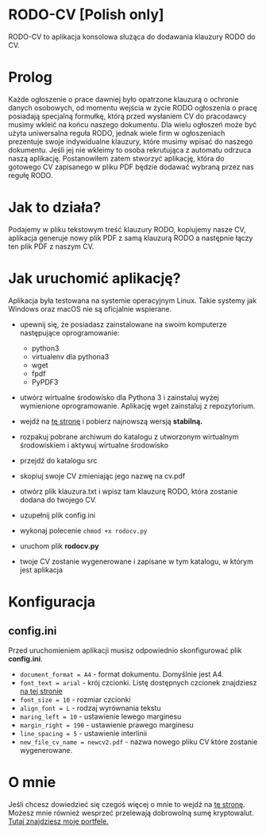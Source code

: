 # RODO-CV [Polish only]

RODO-CV to aplikacja konsolowa służąca do dodawania klauzury RODO do CV.

# Prolog

Każde ogłoszenie o prace dawniej było opatrzone klauzurą o ochronie danych osobowych, od momentu wejścia w życie RODO ogłoszenia o pracę posiadają specjalną formułkę, którą przed wysłaniem CV do pracodawcy musimy wkleić na końcu naszego dokumentu. Dla wielu ogłoszeń może być użyta uniwersalna reguła RODO, jednak wiele firm w ogłoszeniach prezentuje swoje indywidualne klauzury, które musimy wpisać do naszego dokumentu. Jeśli jej nie wkleimy to osoba rekrutująca z automatu odrzuca naszą aplikację. Postanowiłem zatem stworzyć aplikację, która do gotowego CV zapisanego w pliku PDF będzie dodawać wybraną przez nas regułę RODO.

# Jak to działa?

Podajemy w pliku tekstowym treść klauzury RODO, kopiujemy nasze CV, aplikacja generuje nowy plik PDF z samą klauzurą RODO a następnie łączy ten plik PDF z naszym CV.

# Jak uruchomić aplikację?

Aplikacja była testowana na systemie operacyjnym Linux. Takie systemy jak Windows oraz macOS nie są oficjalnie wspierane.

- upewnij się, że posiadasz zainstalowane na swoim komputerze następujące oprogramowanie:
  - python3
  - virtualenv dla pythona3
  - wget
  - fpdf
  - PyPDF3

- utwórz wirtualne środowisko dla Pythona 3 i zainstaluj wyżej wymienione oprogramowanie. Aplikację wget zainstaluj z repozytorium.
- wejdź na [tę stronę](https://github.com/DocBox12/RODO-CV/releases) i pobierz najnowszą wersją **stabilną.**
- rozpakuj pobrane archiwum do katalogu z utworzonym wirtualnym środowiskiem i aktywuj wirtualne środowisko
- przejdź do katalogu src
- skopiuj swoje CV zmieniając jego nazwę na cv.pdf
- otwórz plik klauzura.txt i wpisz tam klauzurę RODO, która zostanie dodana do twojego CV.
- uzupełnij plik config.ini
- wykonaj polecenie `chmod +x rodocv.py`
- uruchom plik **rodocv.py**
- twoje CV zostanie wygenerowane i zapisane w tym katalogu, w którym jest aplikacja

# Konfiguracja

## config.ini

Przed uruchomieniem aplikacji musisz odpowiednio skonfigurować plik **config.ini**. 

- `document_format = A4` - format dokumentu. Domyślnie jest A4.
- `font_text = arial` - krój czcionki. Listę dostępnych czcionek znajdziesz [na tej stronie](https://github.com/DocBox12/RODO-CV/wiki/Czcionki)
- `font_size = 10` - rozmiar czcionki
- `align_font = L` - rodzaj wyrównania tekstu
- `maring_left = 10` - ustawienie lewego marginesu
- `margin_right = 190` - ustawienie prawego marginesu
- `line_spacing = 5` - ustawienie interlinii
- `new_file_cv_name = newcv2.pdf` - nazwa nowego pliku CV które zostanie wygenerowane.

# O mnie

Jeśli chcesz dowiedzieć się czegoś więcej o mnie to wejdź na [tę stronę](http://aboutme.morfiblog.pl/). Możesz mnie również wesprzeć przelewają dobrowolną sumę kryptowalut. [Tutaj znajdziesz moje portfele.](http://aboutme.morfiblog.pl/cryptocurrency.html)